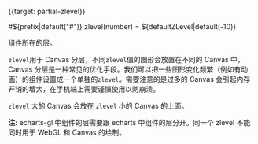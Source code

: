 {{target: partial-zlevel}}

#${prefix|default("#")} zlevel(number) = ${defaultZLevel|default(-10)}

组件所在的层。

`zlevel`用于 Canvas 分层，不同`zlevel`值的图形会放置在不同的 Canvas 中，Canvas 分层是一种常见的优化手段。我们可以把一些图形变化频繁（例如有动画）的组件设置成一个单独的`zlevel`。需要注意的是过多的 Canvas 会引起内存开销的增大，在手机端上需要谨慎使用以防崩溃。

`zlevel` 大的 Canvas 会放在 `zlevel` 小的 Canvas 的上面。

**注:** echarts-gl 中组件的层需要跟 echarts 中组件的层分开。同一个 zlevel 不能同时用于 WebGL 和 Canvas 的绘制。